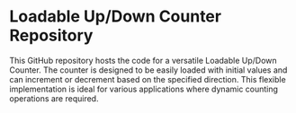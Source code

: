 # Loadable Up/Down Counter Repository

This GitHub repository hosts the code for a versatile Loadable Up/Down Counter.
The counter is designed to be easily loaded with initial values and can increment or decrement based on the specified direction.
This flexible implementation is ideal for various applications where dynamic counting operations are required.


